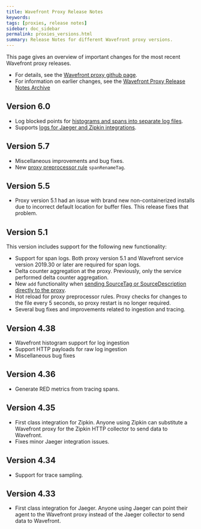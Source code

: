 ```yaml
---
title: Wavefront Proxy Release Notes
keywords:
tags: [proxies, release notes]
sidebar: doc_sidebar
permalink: proxies_versions.html
summary: Release Notes for different Wavefront proxy versions.
---
```

This page gives an overview of important changes for the most recent Wavefront proxy releases.

* For details, see the [Wavefront proxy github page](https://github.com/wavefrontHQ/java/releases).
* For information on earlier changes, see the [Wavefront Proxy Release Notes Archive](proxies_versions_archived.html)

## Version 6.0
- Log blocked points for [histograms and spans into separate log files](proxies_configuring.html#logging).
- Supports [logs for Jaeger and Zipkin integrations](tracing_integrations.html#enable-logs).

## Version 5.7

- Miscellaneous improvements and bug fixes.
- New [proxy preprocessor rule](proxies_preprocessor_rules.html) `spanRenameTag`.

## Version 5.5

- Proxy version 5.1 had an issue with brand new non-containerized installs due to incorrect default location for buffer files. This release fixes that problem.

## Version 5.1

This version includes support for the following new functionality:

- Support for span logs. Both proxy version 5.1 and Wavefront service version 2019.30 or later are required for span logs.
- Delta counter aggregation at the proxy. Previously, only the service performed delta counter aggregation.
- New `add` functionality when [sending SourceTag or SourceDescription directly to the proxy](tags_overview.html#manage-sourcetag-and-sourcedescription-properties-at-the-proxy).
- Hot reload for proxy preprocessor rules. Proxy checks for changes to the file every 5 seconds, so proxy restart is no longer required.
- Several bug fixes and improvements related to ingestion and tracing.

## Version 4.38

* Wavefront histogram support for log ingestion
* Support HTTP payloads for raw log ingestion
* Miscellaneous bug fixes

## Version 4.36
* Generate RED metrics from tracing spans.

## Version 4.35
* First class integration for Zipkin. Anyone using Zipkin can substitute a Wavefront proxy for the Zipkin HTTP collector to send data to Wavefront.
* Fixes minor Jaeger integration issues.

## Version 4.34
* Support for trace sampling.

## Version 4.33
* First class integration for Jaeger. Anyone using Jaeger can point their agent to the Wavefront proxy instead of the Jaeger collector to send data to Wavefront.
